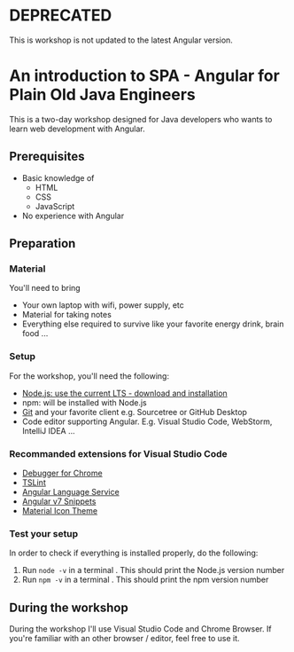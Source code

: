 # DEPRECATED
This is workshop is not updated to the latest Angular version.

# An introduction to SPA - Angular for Plain Old Java Engineers
This is a two-day workshop designed for Java developers who wants to learn web development with Angular.

## Prerequisites
* Basic knowledge of
    * HTML
    * CSS
    * JavaScript
* No experience with Angular

## Preparation

### Material

You'll need to bring
* Your own laptop with wifi, power supply, etc
* Material for taking notes
* Everything else required to survive like your favorite energy drink, brain food ...

### Setup
For the workshop, you'll need the following:
* [Node.js: use the current LTS - download and installation](https://nodejs.org)
* npm: will be installed with Node.js
* [Git](https://git-scm.com) and your favorite client e.g. Sourcetree or GitHub Desktop
* Code editor supporting Angular. E.g. Visual Studio Code, WebStorm, IntelliJ IDEA ...

### Recommanded extensions for Visual Studio Code
* [Debugger for Chrome](https://marketplace.visualstudio.com/items?itemName=msjsdiag.debugger-for-chrome)
* [TSLint](https://marketplace.visualstudio.com/items?itemName=ms-vscode.vscode-typescript-tslint-plugin)
* [Angular Language Service](https://marketplace.visualstudio.com/items?itemName=Angular.ng-template)
* [Angular v7 Snippets](https://marketplace.visualstudio.com/items?itemName=johnpapa.Angular2)
* [Material Icon Theme](https://marketplace.visualstudio.com/items?itemName=PKief.material-icon-theme)

### Test your setup
In order to check if everything is installed properly, do the following: 
1. Run `node -v` in a terminal . This should print the Node.js version number
2. Run `npm -v` in a terminal . This should print the npm version number

## During the workshop
During the workshop I'll use Visual Studio Code and Chrome Browser. If you're familiar with an other browser / editor, feel free to use it.
